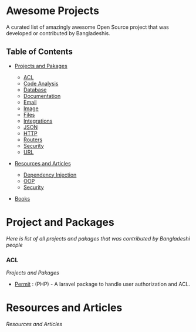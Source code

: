 # Awesome Projects
A curated list of amazingly awesome Open Source project that was developed or contributed by Bangladeshis.

## Table of Contents
- [Projects and Pakages](#projects-and-packages)
    - [ACL](#acl)
    - [Code Analysis](#code-analysis)
    - [Database](#database)
    - [Documentation](#documentation)
    - [Email](#email)
    - [Image](#image)
    - [Files](#files)
    - [Integrations](#integrations)
    - [JSON](#json)
    - [HTTP](#http)
    - [Routers](#routers)
    - [Security](#security)
    - [URL](#url)
    
- [Resources and Articles](#resources-and-articles)
     - [Dependency Injection](#dependency-injection)
     - [OOP](#oop)
     - [Security](#security)
     
- [Books](#books)

# Project and Packages
*Here is list of all projects and pakages that was contributed by Bangladeshi people*

### ACL
*Projects and Pakages*

* [Permit](https://github.com/nahid/permit) : (PHP) - A laravel package to handle user authorization and ACL.

# Resources and Articles
*Resources and Articles*

